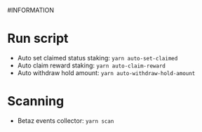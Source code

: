 #INFORMATION

# Run script
* Auto set claimed status staking: `yarn auto-set-claimed`
* Auto claim reward staking: `yarn auto-claim-reward`
* Auto withdraw hold amount: `yarn auto-withdraw-hold-amount`

# Scanning
* Betaz events collector: `yarn scan`


